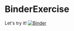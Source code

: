 # BinderExercise

Let's try it! 
[![Binder](https://mybinder.org/badge_logo.svg)](https://mybinder.org/v2/gh/matzefrey/BinderExercise/HEAD)
